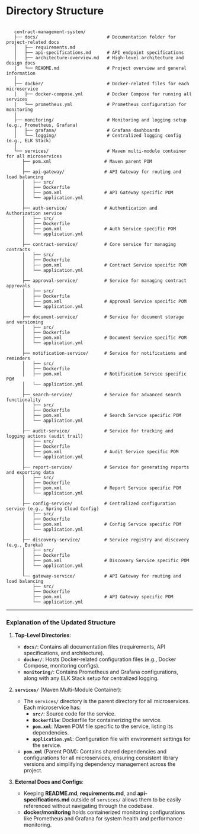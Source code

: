 # Directory Structure

```

   contract-management-system/
   ├── docs/                          # Documentation folder for project-related docs
   │   ├── requirements.md
   │   ├── api-specifications.md      # API endpoint specifications
   │   ├── architecture-overview.md   # High-level architecture and design docs
   │   └── README.md                  # Project overview and general information
   │
   ├── docker/                        # Docker-related files for each microservice
   │   ├── docker-compose.yml         # Docker Compose for running all services
   │   └── prometheus.yml             # Prometheus configuration for monitoring
   │
   ├── monitoring/                    # Monitoring and logging setup (e.g., Prometheus, Grafana)
   │   ├── grafana/                   # Grafana dashboards
   │   └── logging/                   # Centralized logging config (e.g., ELK Stack)
   │
   └── services/                      # Maven multi-module container for all microservices
      ├── pom.xml                    # Maven parent POM
      │
      ├── api-gateway/               # API Gateway for routing and load balancing
      │   ├── src/
      │   ├── Dockerfile
      │   ├── pom.xml                # API Gateway specific POM
      │   └── application.yml
      │
      ├── auth-service/              # Authentication and Authorization service
      │   ├── src/
      │   ├── Dockerfile
      │   ├── pom.xml                # Auth Service specific POM
      │   └── application.yml
      │
      ├── contract-service/          # Core service for managing contracts
      │   ├── src/
      │   ├── Dockerfile
      │   ├── pom.xml                # Contract Service specific POM
      │   └── application.yml
      │
      ├── approval-service/          # Service for managing contract approvals
      │   ├── src/
      │   ├── Dockerfile
      │   ├── pom.xml                # Approval Service specific POM
      │   └── application.yml
      │
      ├── document-service/          # Service for document storage and versioning
      │   ├── src/
      │   ├── Dockerfile
      │   ├── pom.xml                # Document Service specific POM
      │   └── application.yml
      │
      ├── notification-service/      # Service for notifications and reminders
      │   ├── src/
      │   ├── Dockerfile
      │   ├── pom.xml                # Notification Service specific POM
      │   └── application.yml
      │
      ├── search-service/            # Service for advanced search functionality
      │   ├── src/
      │   ├── Dockerfile
      │   ├── pom.xml                # Search Service specific POM
      │   └── application.yml
      │
      ├── audit-service/             # Service for tracking and logging actions (audit trail)
      │   ├── src/
      │   ├── Dockerfile
      │   ├── pom.xml                # Audit Service specific POM
      │   └── application.yml
      │
      ├── report-service/            # Service for generating reports and exporting data
      │   ├── src/
      │   ├── Dockerfile
      │   ├── pom.xml                # Report Service specific POM
      │   └── application.yml
      │
      ├── config-service/            # Centralized configuration service (e.g., Spring Cloud Config)
      │   ├── src/
      │   ├── Dockerfile
      │   ├── pom.xml                # Config Service specific POM
      │   └── application.yml
      │
      ├── discovery-service/         # Service registry and discovery (e.g., Eureka)
      │   ├── src/
      │   ├── Dockerfile
      │   ├── pom.xml                # Discovery Service specific POM
      │   └── application.yml
      │
      └── gateway-service/           # API Gateway for routing and load balancing
          ├── src/
          ├── Dockerfile
          ├── pom.xml                # API Gateway specific POM
          └── application.yml

```

---

### Explanation of the Updated Structure

1. **Top-Level Directories**:
   - **`docs/`**: Contains all documentation files (requirements, API specifications, and architecture).
   - **`docker/`**: Hosts Docker-related configuration files (e.g., Docker Compose, monitoring configs).
   - **`monitoring/`**: Contains Prometheus and Grafana configurations, along with any ELK Stack setup for centralized logging.
   
2. **`services/`** (Maven Multi-Module Container):
   - The `services/` directory is the parent directory for all microservices. Each microservice has:
      - **`src/`**: Source code for the service.
      - **`Dockerfile`**: Dockerfile for containerizing the service.
      - **`pom.xml`**: Maven POM file specific to the service, listing its dependencies.
      - **`application.yml`**: Configuration file with environment settings for the service.
   - **`pom.xml`** (Parent POM): Contains shared dependencies and configurations for all microservices, ensuring consistent library versions and simplifying dependency management across the project.

3. **External Docs and Configs**:
   - Keeping **README.md**, **requirements.md**, and **api-specifications.md** outside of `services/` allows them to be easily referenced without navigating through the codebase.
   - **docker/monitoring** holds containerized monitoring configurations like Prometheus and Grafana for system health and performance monitoring.
